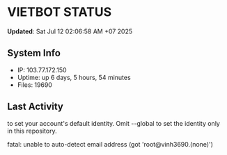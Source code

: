 # VIETBOT STATUS
**Updated**: Sat Jul 12 02:06:58 AM +07 2025

## System Info
- IP: 103.77.172.150
- Uptime: up 6 days, 5 hours, 54 minutes
- Files: 19690

## Last Activity

to set your account's default identity.
Omit --global to set the identity only in this repository.

fatal: unable to auto-detect email address (got 'root@vinh3690.(none)')
